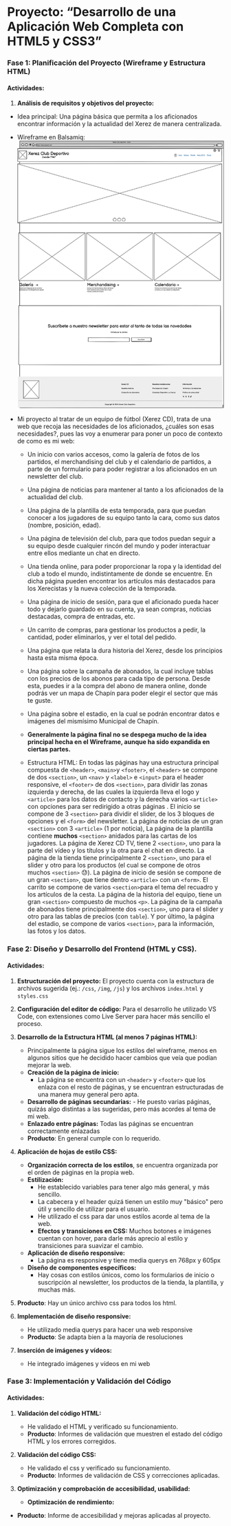 # **Proyecto: “Desarrollo de una Aplicación Web Completa con HTML5 y CSS3”**

### **Fase 1: Planificación del Proyecto (Wireframe y Estructura HTML)**

#### Actividades:
1.  **Análisis de requisitos y objetivos del proyecto:**
- Idea principal: Una página básica que permita a los aficionados encontrar información y la actualidad del Xerez de manera centralizada.

- Wireframe en Balsamiq:
![Wireframe balsamiq](img/Inicio.png)
- Mi proyecto al tratar de un equipo de fútbol (Xerez CD), trata de una web que recoja las necesidades de los aficionados, ¿cuáles son esas necesidades?, pues las voy a enumerar para poner un poco de contexto de como es mi web:
	- Un inicio con varios accesos, como la galería de fotos de los partidos, el merchandising del club y el calendario de partidos, a parte de un formulario para poder registrar a los aficionados en un newsletter del club.
	- Una página de noticias para mantener al tanto a los aficionados de la actualidad del club.
	- Una página de la plantilla de esta temporada, para que puedan conocer a los jugadores de su equipo tanto la cara, como sus datos (nombre, posición, edad).
	- Una página de televisión del club, para que todos puedan seguir a su equipo desde cualquier rincón del mundo y poder interactuar entre ellos mediante un chat en directo.
	- Una tienda online, para poder proporcionar la ropa y la identidad del club a todo el mundo, indistintamente de donde se encuentre. En dicha página pueden encontrar los artículos más destacados para los Xerecistas y la nueva colección de la temporada.
	- Una página de inicio de sesión, para que el aficionado pueda hacer todo y dejarlo guardado en su cuenta, ya sean compras, noticias destacadas, compra de entradas, etc.
	- Un carrito de compras, para gestionar los productos a pedir, la cantidad, poder eliminarlos, y ver el total del pedido.
	- Una página que relata la dura historia del Xerez, desde los principios hasta esta misma época.
	- Una página sobre la campaña de abonados, la cual incluye tablas con los precios de los abonos para cada tipo de persona. Desde esta, puedes ir a la compra del abono de manera online, donde podrás ver un mapa de Chapín para poder elegir el sector que más te guste.
	- Una página sobre el estadio, en la cual se podrán encontrar datos e imágenes del mismísimo Municipal de Chapín.

	-  **Generalmente la página final no se despega mucho de la idea principal hecha en el Wireframe, aunque ha sido expandida en ciertas partes.**
					
	- Estructura HTML: En todas las páginas hay una estructura principal compuesta de `<header>`, `<main>`y `<footer>`, el `<header>` se compone de dos `<section>`, un `<nav>` y `<label>` e `<input>` para el header responsive, el `<footer>` de dos  `<section>`, para dividir las zonas izquierda y derecha, de las cuales la izquierda lleva el logo y `<article>` para los datos de contacto y la derecha varios `<article>` con opciones para ser redirigido a otras páginas . El inicio se compone de 3 `<section>` para dividir el slider, de los 3 bloques de opciones y el `<form>` del newsletter. La página de noticias de un gran `<section>` con 3 `<article>` (1 por noticia), La página de la plantilla contiene **muchos** `<section>` anidados para las cartas de los jugadores. La página de Xerez CD TV, tiene 2 `<section>`, uno para la parte del vídeo y los títulos y la otra para el chat en directo. La página de la tienda tiene principalmente 2 `<section>`, uno para el slider y otro para los productos (el cual se compone de otros muchos `<section>` 😓). La página de inicio de sesión se compone de un gran `<section>`, que tiene dentro `<article>` con un `<form>`. El carrito se compone de varios `<section>`para el tema del recuadro y los artículos de la cesta. La página de la historia del equipo, tiene un gran `<section>` compuesto de muchos `<p>`.  La página de la campaña de abonados tiene principalmente dos `<section>`, uno para el slider y otro para las tablas de precios (con `table`). Y por último, la página del estadio, se compone de varios `<section>`, para la información, las fotos y los datos.

### **Fase 2: Diseño y Desarrollo del Frontend (HTML y CSS).**
#### Actividades:

1.  **Estructuración del proyecto:**  El proyecto cuenta con la estructura de archivos sugerida (ej.:  `/css`,  `/img`,  `/js`)  y los archivos `index.html` y `styles.css`
2. **Configuración del editor de código:**  Para el desarrollo he utilizado VS Code, con extensiones como Live Server para hacer más sencillo el proceso.
3. **Desarrollo de la Estructura HTML (al menos 7 páginas HTML):**
    -   Principalmente la página sigue los estilos del wireframe, menos en algunos sitios que he decidido hacer cambios que veía que podían mejorar la web.
    -   **Creación de la página de inicio:**
        -   La página se encuentra con un `<header>` y `<footer>` que los enlaza con el resto de páginas, y se encuentran estructuradas de una manera muy general pero apta.
    -   **Desarrollo de páginas secundarias:**
			- He puesto varias páginas, quizás algo distintas a las sugeridas, pero más acordes al tema de mi web.
    -   **Enlazado entre páginas:**  Todas las páginas se encuentran correctamente enlazadas
    -   **Producto**: En general cumple con lo requerido.
4.  **Aplicación de hojas de estilo CSS:**
    
    -   **Organización correcta de los estilos**, se encuentra organizada por el orden de páginas en la propia web.
    -   **Estilización:**
        -   He establecido variables para tener algo más general, y más sencillo.
        -   La cabecera y el header quizá tienen un estilo muy "básico" pero útil y sencillo de utilizar para el usuario.
        -   He utilizado el css para dar unos estilos acorde al tema de la web.
        -   **Efectos y transiciones en CSS:**  Muchos botones e imágenes cuentan con hover, para darle más aprecio al estilo y transiciones para suavizar el cambio.
    -   **Aplicación de diseño responsive:**
        -   La página es responsive y tiene media querys en 768px y 605px
    -   **Diseño de componentes específicos:**
        -   Hay cosas con estilos únicos, como los formularios de inicio o suscripción al newsletter, los productos de la tienda, la plantilla, y muchas más.
5.  **Producto**: Hay un único archivo css para todos los html.
6.  **Implementación de diseño responsive:**
    -   He utilizado media querys para hacer una web responsive
    -   **Producto**: Se adapta bien a la mayoría de resoluciones
7.  **Inserción de imágenes y vídeos:**
    - He integrado imágenes y vídeos en mi web
    
### **Fase 3: Implementación y Validación del Código**
#### Actividades:

1.  **Validación del código HTML:**
    
    -   He validado el HTML y verificado su funcionamiento.
    -   **Producto**: Informes de validación que muestren el estado del código HTML y los errores corregidos.
2.  **Validación del código CSS:**
    -   He validado el css y verificado su funcionamiento.
    -   **Producto**: Informes de validación de CSS y correcciones aplicadas.
3.  **Optimización y comprobación de accesibilidad, usabilidad:**
    
    -   **Optimización de rendimiento:**
- **Producto**: Informe de accesibilidad y mejoras aplicadas al proyecto.